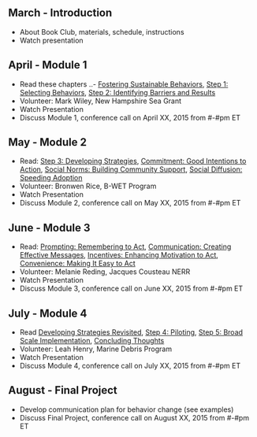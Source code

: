 ## March - Introduction
- About Book Club, materials, schedule, instructions
- Watch presentation

## April - Module 1
- Read these chapters
..- [Fostering Sustainable Behaviors][1], [Step 1: Selecting Behaviors][2], [Step 2: Identifying Barriers and Results][3]
- Volunteer: Mark Wiley, New Hampshire Sea Grant
- Watch Presentation
- Discuss Module 1, conference call on April XX, 2015 from #-#pm ET

## May - Module 2
- Read: [Step 3: Developing Strategies][4], [Commitment: Good Intentions to Action][5], [Social Norms: Building Community Support][6], [Social Diffusion: Speeding Adoption][7]
- Volunteer: Bronwen Rice, B-WET Program
- Watch Presentation
- Discuss Module 2, conference call on May XX, 2015 from #-#pm ET

## June - Module 3
- Read: [Prompting: Remembering to Act][8], [Communication: Creating Effective Messages][9], [Incentives: Enhancing Motivation to Act][10], [Convenience: Making It Easy to Act][11]
- Volunteer: Melanie Reding, Jacques Cousteau NERR
- Watch Presentation
- Discuss Module 3, conference call on June XX, 2015 from #-#pm ET

## July - Module 4
- Read [Developing Strategies Revisited][12], [Step 4: Piloting][13], [Step 5: Broad Scale Implementation][14], [Concluding Thoughts][15]
- Volunteer: Leah Henry, Marine Debris Program
- Watch Presentation
- Discuss Module 4, conference call on July XX, 2015 from #-#pm ET

## August - Final Project
- Develop communication plan for behavior change (see examples)
- Discuss Final Project, conference call on August XX, 2015 from #-#pm ET

[1]:http://www.cbsm.com/pages/guide/fostering-sustainable-behavior/
[2]:http://www.cbsm.com/pages/guide/step-1:-selecting-behaviors/
[3]:http://www.cbsm.com/pages/guide/step-1:-selecting-behaviors/
[4]:http://www.cbsm.com/pages/guide/step-3:-developing-strategies/
[5]:http://www.cbsm.com/pages/guide/commitment:-good-intentions-to-action/
[6]:http://www.cbsm.com/pages/guide/social-norms:-building-community-support/
[7]:http://www.cbsm.com/pages/guide/social-diffusion:-speeding-adoption/
[8]:http://www.cbsm.com/pages/guide/prompts:-remembering-to-act/
[9]:http://www.cbsm.com/pages/guide/communication:-creating-effective-messages/
[10]:http://www.cbsm.com/pages/guide/incentives:-enhancing-motivation-to-act/
[11]:http://www.cbsm.com/pages/guide/convenience:-making-it-easy-to-act/
[12]:http://www.cbsm.com/pages/guide/developing-strategies-revisited/
[13]:http://www.cbsm.com/pages/guide/step-4:-piloting/
[14]:http://www.cbsm.com/pages/guide/step-5:-broad-scale-implementation/
[15]:http://www.cbsm.com/pages/guide/concluding-thoughts/
